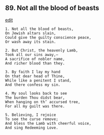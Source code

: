 
## 89.  Not all the blood of beasts
[edit](https://docs.google.com/document/d/1ANK1lM%2DfRTizWvihwhpTd3U8BEzJJxZ5/edit?mode=html)



    1. Not all the blood of beasts,
    On Jewish altars slain,
    Could give the guilty conscience peace,
    Or wash away its stain.

    2. But Christ, the heavenly Lamb,
    Took all our sins away,—
    A sacrifice of nobler name,
    And richer blood than they.

    3. By faith I lay my hand
    On that dear head of Thine,
    While like a penitent I stand,
    And there confess my sin.

    4. My soul looks back to see
    The burden Thou didst bear,
    When hanging on th’ accursed tree,
    For all my guilt was there.

    5. Believing, I rejoice
    To see the curse remove;
    And bless the Lamb with cheerful voice, 
    And sing Redeeming Love.
